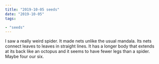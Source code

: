 ```yaml
---
title: "2019-10-05 seeds"
date: "2019-10-05"
tags:

- "seeds"
---
```


I saw a really weird spider. It made nets unlike the usual mandala. Its nets connect leaves to leaves in straight lines. It has a longer body that extends at its back like an octopus and it seems to have fewer legs than a spider. Maybe four our six.